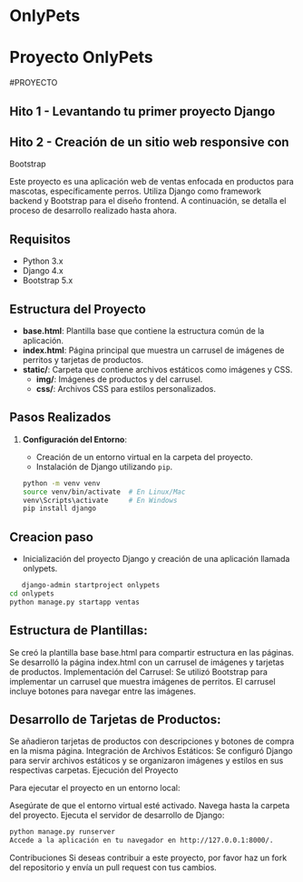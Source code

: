 # OnlyPets

# Proyecto OnlyPets

#PROYECTO 
## Hito 1 - Levantando tu primer proyecto Django
## Hito 2 - Creación de un sitio web responsive con
Bootstrap


Este proyecto es una aplicación web de ventas enfocada en productos para mascotas, específicamente perros. Utiliza Django como framework backend y Bootstrap para el diseño frontend. A continuación, se detalla el proceso de desarrollo realizado hasta ahora.

## Requisitos

- Python 3.x
- Django 4.x
- Bootstrap 5.x

## Estructura del Proyecto

- **base.html**: Plantilla base que contiene la estructura común de la aplicación.
- **index.html**: Página principal que muestra un carrusel de imágenes de perritos y tarjetas de productos.
- **static/**: Carpeta que contiene archivos estáticos como imágenes y CSS.
  - **img/**: Imágenes de productos y del carrusel.
  - **css/**: Archivos CSS para estilos personalizados.

## Pasos Realizados

1. **Configuración del Entorno**:

   - Creación de un entorno virtual en la carpeta del proyecto.
   - Instalación de Django utilizando `pip`.

   ```bash
   python -m venv venv
   source venv/bin/activate  # En Linux/Mac
   venv\Scripts\activate     # En Windows
   pip install django
   ```

## Creacion paso

- Inicialización del proyecto Django y creación de una aplicación llamada onlypets.

```bash
   django-admin startproject onlypets
cd onlypets
python manage.py startapp ventas

```

## Estructura de Plantillas:

Se creó la plantilla base base.html para compartir estructura en las páginas.
Se desarrolló la página index.html con un carrusel de imágenes y tarjetas de productos.
Implementación del Carrusel:
Se utilizó Bootstrap para implementar un carrusel que muestra imágenes de perritos. El carrusel incluye botones para navegar entre las imágenes.

## Desarrollo de Tarjetas de Productos:

Se añadieron tarjetas de productos con descripciones y botones de compra en la misma página.
Integración de Archivos Estáticos:
Se configuró Django para servir archivos estáticos y se organizaron imágenes y estilos en sus respectivas carpetas.
Ejecución del Proyecto

Para ejecutar el proyecto en un entorno local:

Asegúrate de que el entorno virtual esté activado.
Navega hasta la carpeta del proyecto.
Ejecuta el servidor de desarrollo de Django:

```bash
python manage.py runserver
Accede a la aplicación en tu navegador en http://127.0.0.1:8000/.

```

Contribuciones
Si deseas contribuir a este proyecto, por favor haz un fork del repositorio y envía un pull request con tus cambios.
